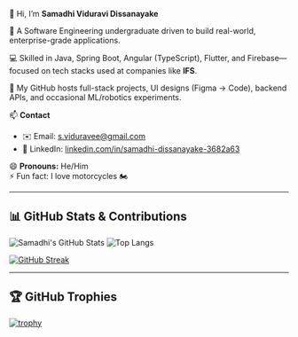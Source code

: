 👋 Hi, I’m **Samadhi Viduravi Dissanayake**

🎯 A Software Engineering undergraduate driven to build real-world, enterprise-grade applications.

💻 Skilled in Java, Spring Boot, Angular (TypeScript), Flutter, and Firebase—focused on tech stacks used at companies like **IFS**.

📁 My GitHub hosts full-stack projects, UI designs (Figma → Code), backend APIs, and occasional ML/robotics experiments.

📫 **Contact**
- ✉️ Email: s.viduravee@gmail.com  
- 🔗 LinkedIn: [linkedin.com/in/samadhi-dissanayake-3682a63](https://linkedin.com/in/samadhi-dissanayake-3682a63)

😄 **Pronouns:** He/Him  
⚡ Fun fact: I love motorcycles 🏍️ 

---

## 📊 GitHub Stats & Contributions

![Samadhi's GitHub Stats](https://github-readme-stats.vercel.app/api?username=SamadhiViduravi&show_icons=true&theme=radical)
![Top Langs](https://github-readme-stats.vercel.app/api/top-langs/?username=SamadhiViduravi&layout=compact&theme=radical)

[![GitHub Streak](https://github-readme-streak-stats.herokuapp.com/?user=SamadhiViduravi&theme=radical)](https://git.io/streak-stats)

---

## 🏆 GitHub Trophies

[![trophy](https://github-profile-trophy.vercel.app/?username=SamadhiViduravi&theme=gruvbox)](https://github.com/ryo-ma/github-profile-trophy)

